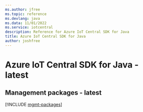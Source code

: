 ```yaml
---
ms.author: jfree
ms.topic: reference
ms.devlang: java
ms.data: 11/01/2022
ms.service: iotcentral
description: Reference for Azure IoT Central SDK for Java
title: Azure IoT Central SDK for Java
author: joshfree
---
```

# Azure IoT Central SDK for Java - latest

## Management packages - latest
[!INCLUDE [mgmt-packages](iot-central-mgmt-index.md)]
